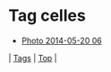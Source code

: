<!--
title: Tag celles
date: 2020-06-28T15:26:59.553Z
tags:
-->
# Tag celles

 * [Photo 2014-05-20 06](86288809919.md)

| [Tags](tags.md) | [Top](index.md) |

